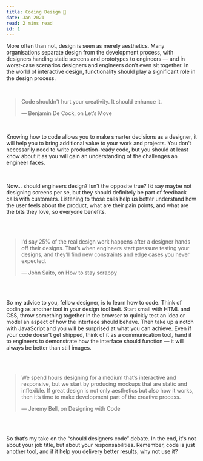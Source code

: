 ```yaml
---
title: Coding Design 🦄
date: Jan 2021
read: 2 mins read
id: 1
---
```


More often than not, design is seen as merely aesthetics. Many organisations separate design from the development process, with designers handing static screens and prototypes to engineers — and in worst-case scenarios designers and engineers don’t even sit together. In the world of interactive design, functionality should play a significant role in the design process.

<br/>

>
> Code shouldn't hurt your creativity. It should enhance it.
>
>  — Benjamin De Cock, on Let’s Move 
>

<br/>

Knowing how to code allows you to make smarter decisions as a designer, it will help you to bring additional value to your work and projects. You don’t necessarily need to write production-ready code, but you should at least know about it as you will gain an understanding of the challenges an engineer faces.

<br/>

Now… should engineers design? Isn’t the opposite true? I’d say maybe not designing screens per se, but they should definitely be part of feedback calls with customers. Listening to those calls help us better understand how the user feels about the product, what are their pain points, and what are the bits they love, so everyone benefits.

<br />
<br/>

>
> I’d say 25% of the real design work happens after a designer hands off their designs. That’s when engineers start pressure testing your designs, and they’ll find new constraints and edge cases you never expected.
>
> — John Saito, on How to stay scrappy
> 

<br />
<br/>

So my advice to you, fellow designer, is to learn how to code. Think of coding as another tool in your design tool belt. Start small with HTML and CSS, throw something together in the browser to quickly test an idea or model an aspect of how the interface should behave. Then take up a notch with JavaScript and you will be surprised at what you can achieve. Even if your code doesn’t get shipped, think of it as a communication tool, hand it to engineers to demonstrate how the interface should function — it will always be better than still images.

<br />
<br/>

>
> We spend hours designing for a medium that’s interactive and responsive, but we start by producing mockups that are static and inflexible. If great design is not only aesthetics but also how it works, then it’s time to make development part of the creative process.
> 
> — Jeremy Bell, on Designing with Code
>

<br/>
<br/>


So that’s my take on the “should designers code” debate. In the end, it's not about your job title, but about your responsabilities. Remember, code is just another tool, and if it help you delivery better results, why not use it?